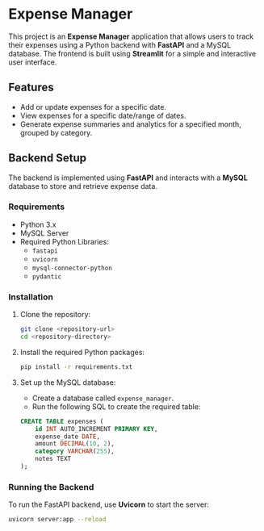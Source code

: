# Expense Manager

This project is an **Expense Manager** application that allows users to track their expenses using a Python backend with **FastAPI** and a MySQL database. The frontend is built using **Streamlit** for a simple and interactive user interface.

## Features

- Add or update expenses for a specific date.
- View expenses for a specific date/range of dates.
- Generate expense summaries and analytics for a specified month, grouped by category.

## Backend Setup

The backend is implemented using **FastAPI** and interacts with a **MySQL** database to store and retrieve expense data.

### Requirements

- Python 3.x
- MySQL Server
- Required Python Libraries:
  - `fastapi`
  - `uvicorn`
  - `mysql-connector-python`
  - `pydantic`

### Installation

1. Clone the repository:
    ```bash
    git clone <repository-url>
    cd <repository-directory>
    ```

2. Install the required Python packages:
    ```bash
    pip install -r requirements.txt
    ```

3. Set up the MySQL database:
    - Create a database called `expense_manager`.
    - Run the following SQL to create the required table:
    
    ```sql
    CREATE TABLE expenses (
        id INT AUTO_INCREMENT PRIMARY KEY,
        expense_date DATE,
        amount DECIMAL(10, 2),
        category VARCHAR(255),
        notes TEXT
    );
    ```

### Running the Backend

To run the FastAPI backend, use **Uvicorn** to start the server:

```bash
uvicorn server:app --reload
